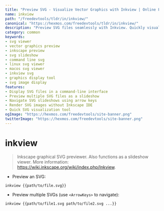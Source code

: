 ```yaml
---
title: "Preview SVG - Visualize Vector Graphics with Inkview | Online Free DevTools by Hexmos"
name: inkview
path: "/freedevtools/tldr/in/inkview/"
canonical: "https://hexmos.com/freedevtools/tldr/in/inkview/"
description: "Preview SVG files seamlessly with Inkview. Quickly visualize vector graphics and manage slideshows. Free online tool, no registration required."
category: common
keywords:
- svg viewer
- vector graphics preview
- inkscape preview
- svg slideshow
- command line svg
- linux svg viewer
- macos svg viewer
- inkview svg
- graphics display tool
- svg image display
features:
- Display SVG files in a command-line interface
- Preview multiple SVG files as a slideshow
- Navigate SVG slideshows using arrow keys
- Render SVG images without Inkscape IDE
- Quick SVG visualization tool
ogImage: "https://hexmos.com/freedevtools/site-banner.png"
twitterImage: "https://hexmos.com/freedevtools/site-banner.png"
---
```


# inkview

> Inkscape graphical SVG previewer.
> Also functions as a slideshow viewer.
> More information: <https://wiki.inkscape.org/wiki/index.php/Inkview>.

- Preview an SVG:

`inkview {{path/to/file.svg}}`

- Preview multiple SVGs (use `<ArrowKeys>` to navigate):

`inkview {{path/to/file1.svg path/to/file2.svg ...}}`
